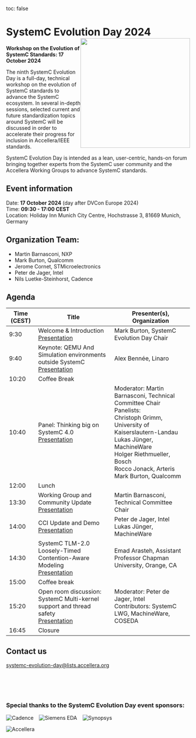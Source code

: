 toc: false

# SystemC Evolution Day 2024 <img style="float: right; width:300px;" src="/images/systemC-evolution-day-2024-logo-500px.png">

**Workshop on the Evolution of SystemC Standards: 17 October 2024**

The ninth SystemC Evolution Day is a full-day, technical workshop on the evolution of SystemC standards to advance the SystemC ecosystem. In several in-depth sessions, selected current and future standardization topics around SystemC will be discussed in order to accelerate their progress for inclusion in Accellera/IEEE standards.

SystemC Evolution Day is intended as a lean, user-centric, hands-on forum bringing together experts from the SystemC user community and the Accellera Working Groups to advance SystemC standards.

## Event information

Date: **17 October 2024** (day after DVCon Europe 2024)<br>
Time: **09:30 - 17:00 CEST**<br>
Location: Holiday Inn Munich City Centre, Hochstrasse 3, 81669 Munich, Germany

<!--
## Call for Contributions is now Open!

We welcome your contributions on ideas for additions and improvements to SystemC and its further standardization. Current activities in Accellera cover topics such as SystemC language, Transaction-level Modeling (TLM), Configuration, Control & Inspection (CCI), Analog/Mixed Signal (AMS), High-level Synthesis (HLS), and Verification.

You can contribute with sharing insights from your own projects and studies, as well as with follow-up topics from previous SystemC Evolution Days. Topics related to specific application domains, such as automotive, communications, and industrial automation, are also welcome.

Please submit your proposal before **1 August** to [systemc-evolution-day@lists.accellera.org](mailto:systemc-evolution-day@lists.accellera.org).

## Registration

* Early bird registration fee €35 (till 13 September), €55 (after 13 September)
* [Register here](https://dvcon-europe.org/registration).
-->
## Organization Team:

 * Martin Barnasconi, NXP
 * Mark Burton, Qualcomm
 * Jerome Cornet, STMicroelectronics
 * Peter de Jager, Intel
 * Nils Luetke-Steinhorst, Cadence

## Agenda

| Time (CEST) | Title | Presenter(s), Organization |
| --------------------- | ---------------- | -------------------------------- |
| 9:30 | Welcome & Introduction<br>[Presentation][intro_panel] | Mark Burton, SystemC Evolution Day Chair |
| 9:40 | Keynote: QEMU And Simulation environments outside SystemC<br>[Presentation][qemu] | Alex Bennée, Linaro |
| 10:20 | Coffee Break |
| 10:40 | Panel: Thinking big on SystemC 4.0<br>[Presentation][intro_panel] |  Moderator: Martin Barnasconi,  Technical Committee Chair<br>Panelists:<br>Christoph Grimm, University of Kaiserslautern-Landau<br>Lukas Jünger, MachineWare<br>Holger Riethmueller, Bosch<br>Rocco Jonack, Arteris<br>Mark Burton, Qualcomm |
| 12:00 | Lunch |
| 13:30 | Working Group and Community Update<br>[Presentation][wg] | Martin Barnasconi, Technical Committee Chair |
| 14:00 | CCI Update and Demo<br>[Presentation][cci] | Peter de Jager, Intel<br>Lukas Jünger, MachineWare |
| 14:30 | SystemC TLM-2.0 Loosely-Timed Contention-Aware Modeling<br>[Presentation][ltca] | Emad Arasteh, Assistant Professor Chapman University, Orange, CA |
| 15:00 | Coffee break |
| 15:20 | Open room discussion: SystemC Multi-kernel support and thread safety<br>[Presentation][thread] | Moderator: Peter de Jager, Intel<br>Contributors: SystemC LWG, MachineWare, COSEDA |
| 16:45 | Closure |

## Contact us

[systemc-evolution-day@lists.accellera.org](mailto:systemc-evolution-day@lists.accellera.org)
<br><br><br><br><br>
### Special thanks to the SystemC Evolution Day event sponsors:

<p><a href="http://www.cadence.com/" target="_blank" rel="noopener noreferrer"><img style="display: inline-block; padding-right: 15px;" src="/images/logo-cadence-sponsor.png" alt="Cadence" /></a><a href="http://www.mentor.com/" target="_blank" rel="noopener noreferrer"><img style="display: inline-block; padding-right: 15px;" src="/images/logo-siemens-sponsor.png" alt="Siemens EDA" /></a><a href="http://www.synopsys.com/" target="_blank" rel="noopener noreferrer"><img style="display: inline-block;" src="/images/logo-synopsys-sponsor.png" alt="Synopsys" /></a></p>
<p><a href="http://www.accellera.ogr/" target="_blank" rel="noopener noreferrer"><img style="display: inline-block;" src="/images/logo_accellera.png" alt="Accellera" /></a></p>

[intro_panel]: https://workspace.accellera.org/document/dl/13188
[qemu]: https://workspace.accellera.org/document/dl/13186
[cci]: https://workspace.accellera.org/document/dl/13187
[wg]:  https://workspace.accellera.org/document/dl/13182
[thread]: https://workspace.accellera.org/document/dl/13185
[ltca]: https://workspace.accellera.org/document/dl/13189

